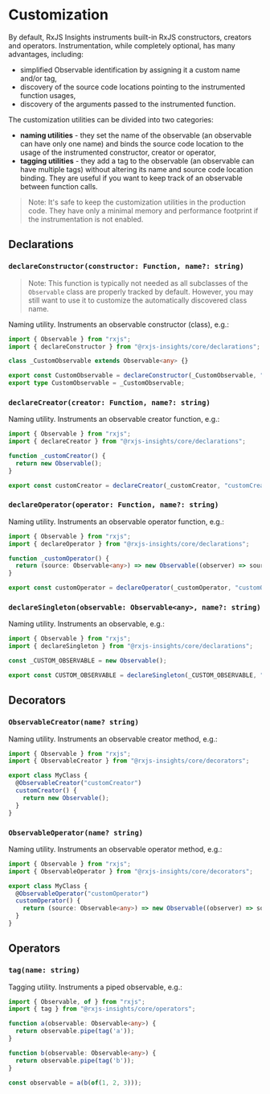 # Customization

By default, RxJS Insights instruments built-in RxJS constructors, creators and operators.
Instrumentation, while completely optional, has many advantages, including:
* simplified Observable identification by assigning it a custom name and/or tag,
* discovery of the source code locations pointing to the instrumented function usages,
* discovery of the arguments passed to the instrumented function.



The customization utilities can be divided into two categories:
* **naming utilities** - they set the name of the observable (an observable can have only one name) and binds the source code location to the usage of the instrumented constructor, creator or operator,
* **tagging utilities** - they add a tag to the observable (an observable can have multiple tags) without altering its name and source code location binding. They are useful if you want to keep track of an observable between function calls.

> Note: It's safe to keep the customization utilities in the production code. They have only a minimal memory and performance footprint if the instrumentation is not enabled.

## Declarations

### `declareConstructor(constructor: Function, name?: string)`

> Note: This function is typically not needed as all subclasses of the `Observable` class are properly tracked by default.
> However, you may still want to use it to customize the automatically discovered class name.

Naming utility. Instruments an observable constructor (class), e.g.:

```ts
import { Observable } from "rxjs";
import { declareConstructor } from "@rxjs-insights/core/declarations";

class _CustomObservable extends Observable<any> {}

export const CustomObservable = declareConstructor(_CustomObservable, "CustomObservable");
export type CustomObservable = _CustomObservable;
```

### `declareCreator(creator: Function, name?: string)`

Naming utility. Instruments an observable creator function, e.g.:

```ts
import { Observable } from "rxjs";
import { declareCreator } from "@rxjs-insights/core/declarations";

function _customCreator() {
  return new Observable();
}

export const customCreator = declareCreator(_customCreator, "customCreator");
```

### `declareOperator(operator: Function, name?: string)`

Naming utility. Instruments an observable operator function, e.g.:

```ts
import { Observable } from "rxjs";
import { declareOperator } from "@rxjs-insights/core/declarations";

function _customOperator() {
  return (source: Observable<any>) => new Observable((observer) => source.subscribe(observer));
}

export const customOperator = declareOperator(_customOperator, "customOperator");
```

### `declareSingleton(observable: Observable<any>, name?: string)`

Naming utility. Instruments an observable, e.g.:

```ts
import { Observable } from "rxjs";
import { declareSingleton } from "@rxjs-insights/core/declarations";

const _CUSTOM_OBSERVABLE = new Observable();

export const CUSTOM_OBSERVABLE = declareSingleton(_CUSTOM_OBSERVABLE, "CUSTOM_OBSERVABLE");
```

## Decorators

### `ObservableCreator(name? string)`

Naming utility. Instruments an observable creator method, e.g.:

```ts
import { Observable } from "rxjs";
import { ObservableCreator } from "@rxjs-insights/core/decorators";

export class MyClass {
  @ObservableCreator("customCreator")
  customCreator() {
    return new Observable();
  }
}
```

### `ObservableOperator(name? string)`

Naming utility. Instruments an observable operator method, e.g.:

```ts
import { Observable } from "rxjs";
import { ObservableOperator } from "@rxjs-insights/core/decorators";

export class MyClass {
  @ObservableOperator("customOperator")
  customOperator() {
    return (source: Observable<any>) => new Observable((observer) => source.subscribe(observer));
  }
}
```

## Operators

### `tag(name: string)`

Tagging utility. Instruments a piped observable, e.g.:

```ts
import { Observable, of } from "rxjs";
import { tag } from "@rxjs-insights/core/operators";

function a(observable: Observable<any>) {
  return observable.pipe(tag('a'));
}

function b(observable: Observable<any>) {
  return observable.pipe(tag('b'));
}

const observable = a(b(of(1, 2, 3)));
```
